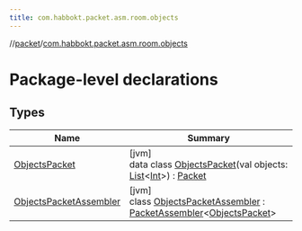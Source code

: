 ```yaml
---
title: com.habbokt.packet.asm.room.objects
---
```

//[packet](../../index.html)/[com.habbokt.packet.asm.room.objects](index.html)



# Package-level declarations



## Types


| Name | Summary |
|---|---|
| [ObjectsPacket](-objects-packet/index.html) | [jvm]<br>data class [ObjectsPacket](-objects-packet/index.html)(val objects: [List](https://kotlinlang.org/api/latest/jvm/stdlib/kotlin.collections/-list/index.html)&lt;[Int](https://kotlinlang.org/api/latest/jvm/stdlib/kotlin/-int/index.html)&gt;) : [Packet](../../../api/api/com.habbokt.api.packet/-packet/index.html) |
| [ObjectsPacketAssembler](-objects-packet-assembler/index.html) | [jvm]<br>class [ObjectsPacketAssembler](-objects-packet-assembler/index.html) : [PacketAssembler](../../../api/api/com.habbokt.api.packet/-packet-assembler/index.html)&lt;[ObjectsPacket](-objects-packet/index.html)&gt; |

